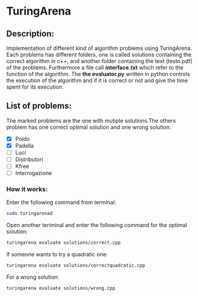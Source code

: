 # TuringArena
## Description:
Implementation of different kind of algorithm problems using TuringArena.
Each problems has different folders, one is called solutions containing the correct algorithm in c++, and another folder containing the text (testo.pdf) of the problems. 
Furthermore a file call **interface.txt** which refer to the function of the algorithm. The **the evaluator.py** written in python  controls the execution of the algorithm and if it is correct or not and give the time spent for its execution.

## List of problems:
The marked problems are the one with mutiple solutions.The others problem has one correct optimal solution and one wrong solution.
- [x] Poldo
- [x] Padella
- [ ] Luci
- [ ] Distributori
- [ ] Kfree
- [ ] Interrogazione

### How it works:
Enter the following command from terminal:
```bash
sudo turingarenad
```
Open another teriminal and enter the following command for the optimal solution:
```bash
turingarena evaluate solutions/correct.cpp
```
If someone wants to try a quadratic one:
```bash
turingarena evaluate solutions/correctquadratic.cpp
```
For a wrong solution:
```bash
turingarena evaluate solutions/wrong.cpp
```



